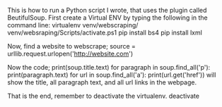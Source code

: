 This is how to run a Python script I wrote, that uses the plugin called BeutifulSoup. First create a Virtual ENV by typing the following in the command line:
virtualenv venv/webscraping/
venv/websraping/Scripts/activate.ps1
pip install bs4
pip install lxml

Now, find a website to webscrape;
source = urllib.request.urlopen('http://website.com')

Now the code;
print(soup.title.text)
for paragraph in soup.find_all('p'):
    print(paragraph.text)
for url in soup.find_all('a'):
    print(url.get('href'))
will show the title, all paragraph text, and all url links in the webpage.

That is the end, remember to deactivate the virtualenv.
deactivate
